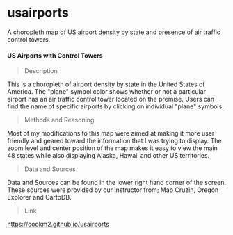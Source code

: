 # usairports
A choropleth map of US airport density by state and presence of air traffic control towers. 
#### US Airports with Control Towers

> Description

This is a choropleth of airport density by state in the United States of America. The "plane" symbol color shows whether or not a particular airport has an air traffic control tower located on the premise. Users can find the name of specific airports by clicking on individual "plane" symbols. 

> Methods and Reasoning

Most of my modifications to this map were aimed at making it more user friendly and geared toward the information that I was trying to display. The zoom level and center position of the map makes it easy to view the main 48 states while also displaying Alaska, Hawaii and other US territories. 

> Data and Sources

Data and Sources can be found in the lower right hand corner of the screen. These sources were provided by our instructor from; Map Cruzin, Oregon Explorer and CartoDB. 

> Link

https://cookm2.github.io/usairports
